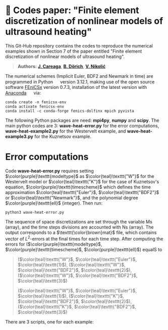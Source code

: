 
# 📌 Codes paper: "Finite element discretization of nonlinear models of ultrasound heating"

This Git-Hub repository contains the codes to reproduce the numerical examples shown in Section 7 of the paper entitled "Finite element discretization of nonlinear models of ultrasound heating".

> **Authors:** [**J. Careaga**](https://scholar.google.com/citations?user=-SYWkN8AAAAJ&hl=es), [**B. Dörich**](https://scholar.google.com/citations?user=h9b6i00AAAAJ&hl=en), [**V. Nikolić**](https://scholar.google.com/citations?user=73kZ9csAAAAJ&hl=en)

The numerical schemes (Implicit Euler, BDF2 and Newmark in time) are programmed in Python 
<img src="https://raw.githubusercontent.com/marwin1991/profile-technology-icons/refs/heads/main/icons/python.png"  width="15" height="15" /> version 3.12.1, making use of the open source software [FEniCSx](https://fenicsproject.org/) version 0.7.3, installation of the latest version with [Anaconda](https://docs.anaconda.com/anaconda/install/) 
<img src="https://github.com/tandpfun/skill-icons/blob/main/icons/Anaconda-Dark.svg" width="15" height="15" />
via:

```console 
conda create -n fenicsx-env
conda activate fenicsx-env
conda install -c conda-forge fenics-dolfinx mpich pyvista
```

The following Python packages are need: **mpi4py**, **numpy** and **scipy**. The main python codes are 3: **wave-heat-error.py** for the error computations, **wave-heat-example2.py** for the Westervelt example, and **wave-heat-example3.py** for the Kuznetsov example.

# **Error computations** 

Code **wave-heat-error.py** requires setting $\color{purple}\texttt{modeltype}$ as $\color{teal}\texttt{"W"}$ for the Westervelt model or $\color{teal}\texttt{"K"}$ for the case of Kuznetsov's equation, $\color{purple}\texttt{timescheme}$ which defines the time approximation $\color{teal}\texttt{"Euler"}$, $\color{teal}\texttt{"BDF2"}$ or $\color{teal}\texttt{"Newmark"}$, and the polynomial degree $\color{purple}\texttt{ell}$ (integer). Then run:
```console
python3 wave-heat-error.py
```
The sequence of space discretizations are set through the variable Ms (array), and the time steps divisions are accounted with Ns (array). The output corresponds to a $\texttt{\color{brown}mat}$ file, which contains vector of $L^2$-errors at the final times for each time step. After computing the errors for ($\color{purple}\texttt{modeltype}$, $\color{purple}\texttt{timescheme}$, $\color{purple}\texttt{ell}$) equalS to

>($\color{teal}\texttt{"W"}$, $\color{teal}\texttt{"Euler"}$, $\color{teal}\texttt{1}$), ($\color{teal}\texttt{"W"}$, $\color{teal}\texttt{"BDF2"}$, $\color{teal}\texttt{2}$), ($\color{teal}\texttt{"W"}$, $\color{teal}\texttt{"BDF2"}$, $\color{teal}\texttt{3}$)
>
>($\color{teal}\texttt{"W"}$, $\color{teal}\texttt{"Euler"}$, $\color{teal}\texttt{1}$), ($\color{teal}\texttt{"K"}$, $\color{teal}\texttt{"BDF2"}$, $\color{teal}\texttt{2}$), ($\color{teal}\texttt{"K"}$, $\color{teal}\texttt{"BDF2"}$, $\color{teal}\texttt{3}$)



There are 3 scripts, one for each example: 




